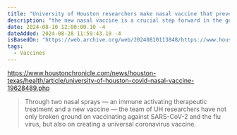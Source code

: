 ```yaml
---
title: "University of Houston researchers make nasal vaccine that prevents COVID from spreading"
description: "the new nasal vaccine is a crucial step forward in the goal of fighting viral evolution."
date: 2024-08-10 12:00:00.10 -4
dateAdded: 2024-08-28 11:59:43.10 -4
isBasedOn: "https://web.archive.org/web/20240810113848/https://www.houstonchronicle.com/news/houston-texas/health/article/university-of-houston-covid-nasal-vaccine-19628489.php"
tags:
  - Vaccines
---
```


https://www.houstonchronicle.com/news/houston-texas/health/article/university-of-houston-covid-nasal-vaccine-19628489.php

> Through two nasal sprays — an immune activating therapeutic treatment and a new vaccine — the team of UH researchers have not only broken ground on vaccinating against SARS-CoV-2 and the flu virus, but also on creating a universal coronavirus vaccine.
